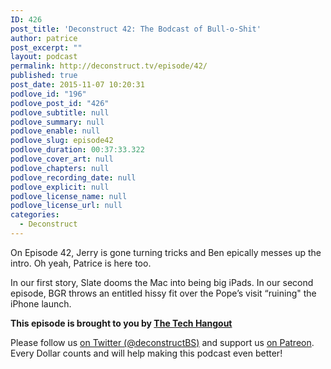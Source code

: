 ```yaml
---
ID: 426
post_title: 'Deconstruct 42: The Bodcast of Bull-o-Shit'
author: patrice
post_excerpt: ""
layout: podcast
permalink: http://deconstruct.tv/episode/42/
published: true
post_date: 2015-11-07 10:20:31
podlove_id: "196"
podlove_post_id: "426"
podlove_subtitle: null
podlove_summary: null
podlove_enable: null
podlove_slug: episode42
podlove_duration: 00:37:33.322
podlove_cover_art: null
podlove_chapters: null
podlove_recording_date: null
podlove_explicit: null
podlove_license_name: null
podlove_license_url: null
categories:
  - Deconstruct
---
```

<p>On Episode 42, Jerry is gone turning tricks and Ben epically messes up the intro.  Oh yeah, Patrice is here too.</p>
<p>In our first story, Slate dooms the Mac into being big iPads.  In our second episode, BGR throws an entitled hissy fit over the Pope’s visit “ruining" the iPhone launch.</p>
<p><strong>This episode is brought to you by <a href="http://thetechhangout.com">The Tech Hangout</a></strong>
</p>
<p>
Please follow us <a href="http://twitter.com/deconstructBS">on Twitter (@deconstructBS)</a> and support us <a href="http://patreon.com/deconstruct">on Patreon</a>. Every Dollar counts and will help making this podcast even better!
</p>